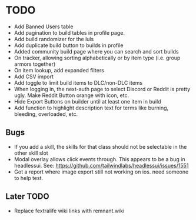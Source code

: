 # TODO

- Add Banned Users table
- Add pagination to build tables in profile page.
- Add build randomizer for the luls
- Add duplicate build button to builds in profile
- Added community build page where you can search and sort builds
- On tracker, allowing sorting alphabetically or by item type (i.e. group armors together)
- On item lookup, add expanded filters
- Add CSV import
- Add toggle to limit build items to DLC/non-DLC items
- When logging in, the next-auth page to select Discord or Reddit is pretty ugly. Make Reddit Button orange with icon, etc.
- Hide Export Buttons on builder until at least one item in build
- Add function to highlight description text for terms like burning, bleeding, overloaded, etc.

## Bugs

- If you add a skill, the skills for that class should not be selectable in the other skill slot
- Modal overlay allows click events through. This appears to be a bug in headlessui. See: https://github.com/tailwindlabs/headlessui/issues/1551
- Got a report where image export still not working on ios. need someone to help test.

## Later TODO

- Replace fextralife wiki links with remnant.wiki
